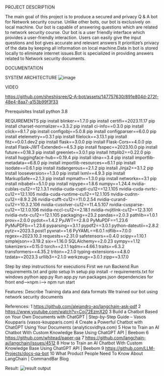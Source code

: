 
PROJECT DESCRIPTION

The main goal of this project is to produce a secured  and privacy Q & A bot  for Network security course. Unlike  other bots, our bot is exclusively on local machine. Our bot is capable of answering questions which are related to network security course. Our bot is a user friendly interface  which provides a user-friendly interaction. Users can easily give the input questions and bot gives accurate and relevant answers It prioritize’s   privacy of the data by keeping all information on local machine.Data in bot is stored locally to eliminate internet issues.Bot is specialized in providing answers related to Network security documents.

DOCUMENTATION


SYSTEM ARCHITECTURE
![image](https://github.com/sheshiisree/Q-A-bot/assets/147757630/abcd87be-6ffd-4a57-be04-abd706c73be7)


VIDEO

https://github.com/sheshiisree/Q-A-bot/assets/147757630/891e804d-272f-48e4-8aa7-a153b99f3f33



Prerequisites
Install python 3.8

REQUIREMENTS
pip install blinker==1.7.0
pip install certifi==2023.11.17
pip install charset-normalizer==3.3.2
pip install ci-info==0.3.0
pip install click==8.1.7
pip install configobj==5.0.8
pip install configparser==6.0.0
pip install etelemetry==0.3.1
pip install filelock==3.13.1
pip install fitz==0.0.1.dev2
pip install flask==3.0.0
pip install Flask-Cors==4.0.0
pip install Flask-JWT-Extended==4.5.3
pip install fsspec==2023.10.0
pip install future==0.18.3
pip install greenlet==3.0.1
pip install httplib2==0.22.0
pip install huggingface-hub==0.19.4
pip install idna==3.4
pip install importlib-metadata==6.8.0
pip install importlib-resources==6.1.1
pip install isodate==0.6.1
pip install itsdangerous==2.1.2
pip install Jinja2==3.1.2
pip install looseversion==1.3.0
pip install lxml==4.9.3
pip install MarkupSafe==2.1.3
pip install mpmath==1.3.0
pip install networkx==3.1
pip install nibabel==5.1.0
pip install nipype==1.8.6
numpy==1.24.4
nvidia-cublas-cu12==12.1.3.1
nvidia-cuda-cupti-cu12==12.1.105
nvidia-cuda-nvrtc-cu12==12.1.105
nvidia-cuda-runtime-cu12==12.1.105
nvidia-cudnn-cu12==8.9.2.26
nvidia-cufft-cu12==11.0.2.54
nvidia-curand-cu12==10.3.2.106
nvidia-cusolver-cu12==11.4.5.107
nvidia-cusparse-cu12==12.1.0.106
nvidia-nccl-cu12==2.18.1
nvidia-nvjitlink-cu12==12.3.101
nvidia-nvtx-cu12==12.1.105
packaging==23.2
pandas==2.0.3
pathlib==1.0.1
prov==2.0.0
pydot==1.4.2
PyJWT==2.8.0
PyMuPDF==1.23.6
PyMuPDFb==1.23.6
pyparsing==3.1.1
pypdf2==3.0.1
python-dateutil==2.8.2
pytz==2023.3.post1
pyxnat==1.6
PyYAML==6.0.1
rdflib==7.0.0
regex==2023.10.3
requests==2.31.0
safetensors==0.4.0
scipy==1.10.1
simplejson==3.19.2
six==1.16.0
SQLAlchemy==2.0.23
sympy==1.12
tokenizers==0.15.0
torch==2.1.1
tqdm==4.66.1
traits==6.3.2
transformers==4.35.2
triton==2.1.0
typing-extensions==4.8.0
tzdata==2023.3
urllib3==2.1.0
werkzeug==3.0.1
zipp==3.17.0

Step  by step instructions for executions
First we run Backend
Run requirements.txt and goto setup 
In setup 
pip install -r requirements.txt for windows 
python app.py
Run app.py
run packages.json dependencies for front end-->npm i--> npm run start

Features:
Describe Training data and data formats
 We trained our bot using network security documents 

 References:
1 https://github.com/alejandro-ao/langchain-ask-pdf
2 https://www.youtube.com/watch?v=Coj72EzmX20
3 Build a Chatbot Based on Your Own Documents with ChatGPT | Step-by-Step Guide –
Vasos Koupparis (vasos-koupparis.com)
4 Create a Powerful Chatbot with ChatGPT Using Your Documents (analyticsvidhya.com)
5 How to Train an AI Chatbot With Custom Knowledge Base Using ChatGPT API |
Beebom
6 https://github.com/whitead/paper-qa
7 https://github.com/langchain-ai/langchain/issues/4512
8 How to Train an AI Chatbot With Custom Knowledge Base Using ChatGPT API |
Beebom
9 https://github.com/LLM-Projects/docs-qa-bot
10 What Product People Need To Know About LangChain | CommandBar Blog

Result:
![result output](https://github.com/sheshiisree/Q-A-bot/assets/147757630/765ae15d-f11a-4f71-a6c1-c0e804c2dce6)
























